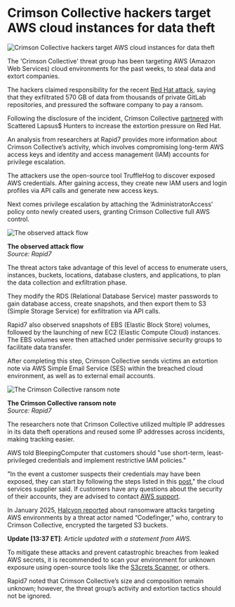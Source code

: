 # Crimson Collective hackers target AWS cloud instances for data theft

![Crimson Collective hackers target AWS cloud instances for data theft](https://www.bleepstatic.com/content/hl-images/2025/09/08/hacker.jpg)

The 'Crimson Collective' threat group has been targeting AWS (Amazon Web Services) cloud environments for the past weeks, to steal data and extort companies.

The hackers claimed responsibility for the recent [Red Hat attack](https://www.bleepingcomputer.com/news/security/red-hat-confirms-security-incident-after-hackers-breach-gitlab-instance/), saying that they exfiltrated 570 GB of data from thousands of private GitLab repositories, and pressured the software company to pay a ransom.

Following the disclosure of the incident, Crimson Collective [partnered](https://www.bleepingcomputer.com/news/security/red-hat-data-breach-escalates-as-shinyhunters-joins-extortion/) with Scattered Lapsus$ Hunters to increase the extortion pressure on Red Hat.

An analysis from researchers at Rapid7 provides more information about Crimson Collective’s activity, which involves compromising long-term AWS access keys and identity and access management (IAM) accounts for privilege escalation.

The attackers use the open-source tool TruffleHog to discover exposed AWS credentials. After gaining access, they create new IAM users and login profiles via API calls and generate new access keys.

Next comes privilege escalation by attaching the ‘AdministratorAccess’ policy onto newly created users, granting Crimson Collective full AWS control.

![The observed attack flow](https://www.bleepstatic.com/images/news/u/1220909/2025/October/attackflow.jpg)

**The observed attack flow**  
_Source: Rapid7_

The threat actors take advantage of this level of access to enumerate users, instances, buckets, locations, database clusters, and applications, to plan the data collection and exfiltration phase.

They modify the RDS (Relational Database Service) master passwords to gain database access, create snapshots, and then export them to S3 (Simple Storage Service) for exfiltration via API calls.

Rapid7 also observed snapshots of EBS (Elastic Block Store) volumes, followed by the launching of new EC2 (Elastic Compute Cloud) instances. The EBS volumes were then attached under permissive security groups to facilitate data transfer.

After completing this step, Crimson Collective sends victims an extortion note via AWS Simple Email Service (SES) within the breached cloud environment, as well as to external email accounts.

![The Crimson Collective ransom note](https://www.bleepstatic.com/images/news/u/1220909/2025/October/ransom.jpg)

**The Crimson Collective ransom note**  
_Source: Rapid7_

The researchers note that Crimson Collective utilized multiple IP addresses in its data theft operations and reused some IP addresses across incidents, making tracking easier.

AWS told BleepingComputer that customers should "use short-term, least-privileged credentials and implement restrictive IAM policies."

"In the event a customer suspects their credentials may have been exposed, they can start by following the steps listed in this [post](https://repost.aws/knowledge-center/potential-account-compromise)," the cloud services supplier said. If customers have any questions about the security of their accounts, they are advised to contact [AWS support](http://support.console.aws.amazon.com/support/home).

In January 2025, [Halcyon reported](https://www.bleepingcomputer.com/news/security/ransomware-abuses-amazon-aws-feature-to-encrypt-s3-buckets/) about ransomware attacks targeting AWS environments by a threat actor named “Codefinger,” who, contrary to Crimson Collective, encrypted the targeted S3 buckets.

**Update \[13:37 ET\]**: _Article updated with a statement from AWS._

To mitigate these attacks and prevent catastrophic breaches from leaked AWS secrets, it is recommended to scan your environment for unknown exposure using open-source tools like the [S3crets Scanner](https://www.bleepingcomputer.com/news/security/new-open-source-tool-scans-public-aws-s3-buckets-for-secrets/), or others.

Rapid7 noted that Crimson Collective’s size and composition remain unknown; however, the threat group’s activity and extortion tactics should not be ignored.